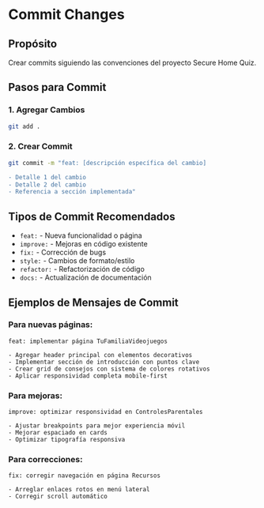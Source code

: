 # Commit Changes

## Propósito
Crear commits siguiendo las convenciones del proyecto Secure Home Quiz.

## Pasos para Commit

### 1. Agregar Cambios
```bash
git add .
```

### 2. Crear Commit
```bash
git commit -m "feat: [descripción específica del cambio]

- Detalle 1 del cambio
- Detalle 2 del cambio
- Referencia a sección implementada"
```

## Tipos de Commit Recomendados
- `feat:` - Nueva funcionalidad o página
- `improve:` - Mejoras en código existente
- `fix:` - Corrección de bugs
- `style:` - Cambios de formato/estilo
- `refactor:` - Refactorización de código
- `docs:` - Actualización de documentación

## Ejemplos de Mensajes de Commit

### Para nuevas páginas:
```
feat: implementar página TuFamiliaVideojuegos

- Agregar header principal con elementos decorativos
- Implementar sección de introducción con puntos clave
- Crear grid de consejos con sistema de colores rotativos
- Aplicar responsividad completa mobile-first
```

### Para mejoras:
```
improve: optimizar responsividad en ControlesParentales

- Ajustar breakpoints para mejor experiencia móvil
- Mejorar espaciado en cards
- Optimizar tipografía responsiva
```

### Para correcciones:
```
fix: corregir navegación en página Recursos

- Arreglar enlaces rotos en menú lateral
- Corregir scroll automático
```
